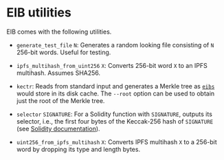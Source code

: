 # EIB utilities

EIB comes with the following utilities.

  * `generate_test_file` `N`: Generates a random looking file consisting of `N` 256-bit words.  Useful
    for testing.

  * `ipfs_multihash_from_uint256` `X`: Converts 256-bit word `X` to an IPFS multihash.  Assumes SHA256.

  * `kectr`: Reads from standard input and generates a Merkle tree as [`eibs`](../eibs_ts/README.md)
    would store in its disk cache.  The `--root` option can be used to obtain just the root of the
    Merkle tree.

  * `selector` `SIGNATURE`: For a Solidity function with `SIGNATURE`, outputs its selector, i.e., the
    first four bytes of the Keccak-256 hash of `SIGNATURE` (see
    [Solidity documentation](https://solidity.readthedocs.io/en/v0.4.25/abi-spec.html#function-selector)).

  * `uint256_from_ipfs_multihash` `X`: Converts IPFS multihash `X` to a 256-bit word by dropping its
    type and length bytes.
